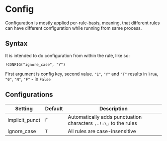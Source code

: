 # Config

Configuration is mostly applied per-rule-basis, meaning, that different rules can have different configuration while running from same process.

## Syntax

It is intended to do configuration from within the rule, like so:

```
!CONFIG("ignore_case", "Y")
```

First argument is config key, second value. `"1"`, `"Y"` and `"T"` results in `True`, `"0"`, `"N"`, `"F"` - in `False`

## Configurations

| Setting            | Default              | Description                                                                |
|--------------------|----------------------|----------------------------------------------------------------------------|
| implicit_punct     |`F`                   |Automatically adds punctuation characters `,.!:\;` to the rules             |
| ignore_case        |`T`                   |All rules are case-insensitive                                              |